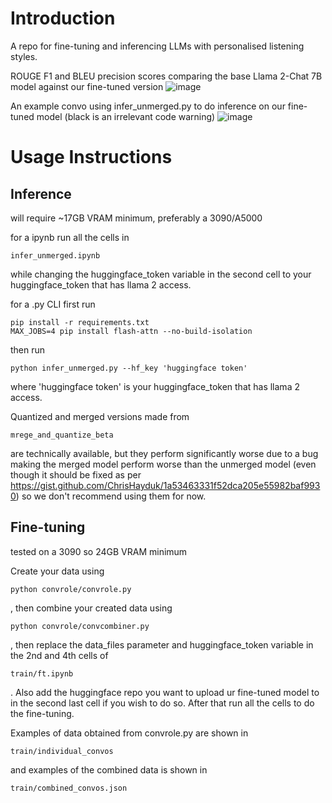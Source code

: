# Introduction
A repo for fine-tuning and inferencing LLMs with personalised listening styles.

ROUGE F1 and BLEU precision scores comparing the base Llama 2-Chat 7B model against our fine-tuned version
![image](https://github.com/jhlimm8/ListenerLM/assets/103594440/786458cf-0392-489a-b4f1-0fcb093e1c43)

An example convo using infer_unmerged.py to do inference on our fine-tuned model (black is an irrelevant code warning)
![image](https://github.com/jhlimm8/ListenerLM/assets/103594440/f24ba5ec-bd91-4717-a2b9-ea71ab41e916)

# Usage Instructions

## Inference

will require ~17GB VRAM minimum, preferably a 3090/A5000

for a ipynb run all the cells in 

```
infer_unmerged.ipynb
```

while changing the huggingface_token variable in the second cell to your huggingface_token that has llama 2 access.

for a .py CLI first run

```
pip install -r requirements.txt
MAX_JOBS=4 pip install flash-attn --no-build-isolation
```

then run

```
python infer_unmerged.py --hf_key 'huggingface token'
```

where 'huggingface token' is your huggingface_token that has llama 2 access.

Quantized and merged versions made from 

```
mrege_and_quantize_beta
```

are technically available, but they perform significantly worse due to a bug making the merged model perform worse than the unmerged model
(even though it should be fixed as per https://gist.github.com/ChrisHayduk/1a53463331f52dca205e55982baf9930)
so we don't recommend using them for now.

## Fine-tuning 

tested on a 3090 so 24GB VRAM minimum

Create your data using 

```
python convrole/convrole.py
```

, then combine your created data using

```
python convrole/convcombiner.py
```

, then replace the data_files parameter and huggingface_token variable in the 2nd and 4th cells of 

```
train/ft.ipynb
```

. Also add the huggingface repo you want to upload ur fine-tuned model to in the second last cell if you wish to do so. After that run all the cells to do the fine-tuning.

Examples of data obtained from convrole.py are shown in 

```
train/individual_convos
```

and examples of the combined data is shown in

```
train/combined_convos.json
```

